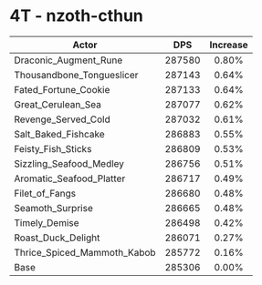 # 4T - nzoth-cthun
| Actor | DPS | Increase |
|---|:---:|:---:|
|Draconic_Augment_Rune|287580|0.80%|
|Thousandbone_Tongueslicer|287143|0.64%|
|Fated_Fortune_Cookie|287133|0.64%|
|Great_Cerulean_Sea|287077|0.62%|
|Revenge_Served_Cold|287032|0.61%|
|Salt_Baked_Fishcake|286883|0.55%|
|Feisty_Fish_Sticks|286809|0.53%|
|Sizzling_Seafood_Medley|286756|0.51%|
|Aromatic_Seafood_Platter|286717|0.49%|
|Filet_of_Fangs|286680|0.48%|
|Seamoth_Surprise|286665|0.48%|
|Timely_Demise|286498|0.42%|
|Roast_Duck_Delight|286071|0.27%|
|Thrice_Spiced_Mammoth_Kabob|285772|0.16%|
|Base|285306|0.00%|
